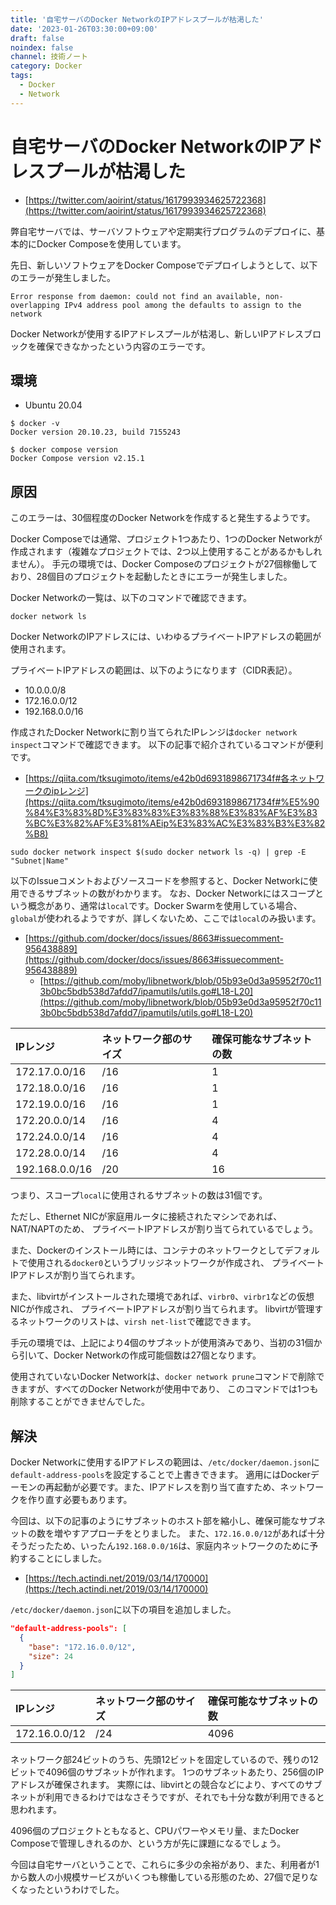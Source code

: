 ```yaml
---
title: '自宅サーバのDocker NetworkのIPアドレスプールが枯渇した'
date: '2023-01-26T03:30:00+09:00'
draft: false
noindex: false
channel: 技術ノート
category: Docker
tags:
  - Docker
  - Network
---
```

# 自宅サーバのDocker NetworkのIPアドレスプールが枯渇した

- [https://twitter.com/aoirint/status/1617993934625722368](https://twitter.com/aoirint/status/1617993934625722368)

弊自宅サーバでは、サーバソフトウェアや定期実行プログラムのデプロイに、基本的にDocker Composeを使用しています。

先日、新しいソフトウェアをDocker Composeでデプロイしようとして、以下のエラーが発生しました。

```plain
Error response from daemon: could not find an available, non-overlapping IPv4 address pool among the defaults to assign to the network
```

Docker Networkが使用するIPアドレスプールが枯渇し、新しいIPアドレスブロックを確保できなかったという内容のエラーです。

## 環境

- Ubuntu 20.04

```shell
$ docker -v
Docker version 20.10.23, build 7155243

$ docker compose version
Docker Compose version v2.15.1
```

## 原因

このエラーは、30個程度のDocker Networkを作成すると発生するようです。

Docker Composeでは通常、プロジェクト1つあたり、1つのDocker Networkが作成されます（複雑なプロジェクトでは、2つ以上使用することがあるかもしれません）。
手元の環境では、Docker Composeのプロジェクトが27個稼働しており、28個目のプロジェクトを起動したときにエラーが発生しました。

Docker Networkの一覧は、以下のコマンドで確認できます。

```shell
docker network ls
```

Docker NetworkのIPアドレスには、いわゆるプライベートIPアドレスの範囲が使用されます。

プライベートIPアドレスの範囲は、以下のようになります（CIDR表記）。

- 10.0.0.0/8
- 172.16.0.0/12
- 192.168.0.0/16

作成されたDocker Networkに割り当てられたIPレンジは`docker network inspect`コマンドで確認できます。
以下の記事で紹介されているコマンドが便利です。

- [https://qiita.com/tksugimoto/items/e42b0d6931898671734f#各ネットワークのipレンジ](https://qiita.com/tksugimoto/items/e42b0d6931898671734f#%E5%90%84%E3%83%8D%E3%83%83%E3%83%88%E3%83%AF%E3%83%BC%E3%82%AF%E3%81%AEip%E3%83%AC%E3%83%B3%E3%82%B8)

```shell
sudo docker network inspect $(sudo docker network ls -q) | grep -E "Subnet|Name"
```

以下のIssueコメントおよびソースコードを参照すると、Docker Networkに使用できるサブネットの数がわかります。
なお、Docker Networkにはスコープという概念があり、通常は`local`です。Docker Swarmを使用している場合、`global`が使われるようですが、詳しくないため、ここでは`local`のみ扱います。

- [https://github.com/docker/docs/issues/8663#issuecomment-956438889](https://github.com/docker/docs/issues/8663#issuecomment-956438889)
  - [https://github.com/moby/libnetwork/blob/05b93e0d3a95952f70c113b0bc5bdb538d7afdd7/ipamutils/utils.go#L18-L20](https://github.com/moby/libnetwork/blob/05b93e0d3a95952f70c113b0bc5bdb538d7afdd7/ipamutils/utils.go#L18-L20)

|IPレンジ|ネットワーク部のサイズ|確保可能なサブネットの数|
|:--|:--|:--|
|172.17.0.0/16|/16|1|
|172.18.0.0/16|/16|1|
|172.19.0.0/16|/16|1|
|172.20.0.0/14|/16|4|
|172.24.0.0/14|/16|4|
|172.28.0.0/14|/16|4|
|192.168.0.0/16|/20|16|

つまり、スコープ`local`に使用されるサブネットの数は31個です。

ただし、Ethernet NICが家庭用ルータに接続されたマシンであれば、NAT/NAPTのため、
プライベートIPアドレスが割り当てられているでしょう。

また、Dockerのインストール時には、コンテナのネットワークとしてデフォルトで使用される`docker0`というブリッジネットワークが作成され、
プライベートIPアドレスが割り当てられます。

また、libvirtがインストールされた環境であれば、`virbr0`、`virbr1`などの仮想NICが作成され、
プライベートIPアドレスが割り当てられます。
libvirtが管理するネットワークのリストは、`virsh net-list`で確認できます。

手元の環境では、上記により4個のサブネットが使用済みであり、当初の31個から引いて、Docker Networkの作成可能個数は27個となります。

使用されていないDocker Networkは、`docker network prune`コマンドで削除できますが、すべてのDocker Networkが使用中であり、
このコマンドでは1つも削除することができませんでした。

## 解決

Docker Networkに使用するIPアドレスの範囲は、`/etc/docker/daemon.json`に`default-address-pools`を設定することで上書きできます。
適用にはDockerデーモンの再起動が必要です。また、IPアドレスを割り当て直すため、ネットワークを作り直す必要もあります。

今回は、以下の記事のようにサブネットのホスト部を縮小し、確保可能なサブネットの数を増やすアプローチをとりました。
また、`172.16.0.0/12`があれば十分そうだったため、いったん`192.168.0.0/16`は、家庭内ネットワークのために予約することにしました。

- [https://tech.actindi.net/2019/03/14/170000](https://tech.actindi.net/2019/03/14/170000)

`/etc/docker/daemon.json`に以下の項目を追加しました。

```json
"default-address-pools": [
  {
    "base": "172.16.0.0/12",
    "size": 24
  }
]
```

|IPレンジ|ネットワーク部のサイズ|確保可能なサブネットの数|
|:--|:--|:--|
|172.16.0.0/12|/24|4096|

ネットワーク部24ビットのうち、先頭12ビットを固定しているので、残りの12ビットで4096個のサブネットが作れます。
1つのサブネットあたり、256個のIPアドレスが確保されます。
実際には、libvirtとの競合などにより、すべてのサブネットが利用できるわけではなさそうですが、それでも十分な数が利用できると思われます。

4096個のプロジェクトともなると、CPUパワーやメモリ量、またDocker Composeで管理しきれるのか、という方が先に課題になるでしょう。

今回は自宅サーバということで、これらに多少の余裕があり、また、利用者が1から数人の小規模サービスがいくつも稼働している形態のため、27個で足りなくなったというわけでした。
